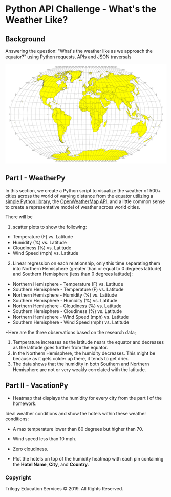 # Python API Challenge - What's the Weather Like?

## Background
Answering the question: "What's the weather like as we approach the equator?" using Python requests, APIs and JSON traversals


![Equator](Images/equatorsign.png)


## Part I - WeatherPy

In this section, we create a Python script to visualize the weather of 500+ cities across the world of varying distance from the equator utilizing a [simple Python library](https://pypi.python.org/pypi/citipy), the [OpenWeatherMap API](https://openweathermap.org/api), and a little common sense to create a representative model of weather across world cities.

There will be 
1. scatter plots to show the following:

* Temperature (F) vs. Latitude
* Humidity (%) vs. Latitude
* Cloudiness (%) vs. Latitude
* Wind Speed (mph) vs. Latitude


2. Linear regression on each relationship, only this time separating them into Northern Hemisphere (greater than or equal to 0 degrees latitude) and Southern Hemisphere (less than 0 degrees latitude):

* Northern Hemisphere - Temperature (F) vs. Latitude
* Southern Hemisphere - Temperature (F) vs. Latitude
* Northern Hemisphere - Humidity (%) vs. Latitude
* Southern Hemisphere - Humidity (%) vs. Latitude
* Northern Hemisphere - Cloudiness (%) vs. Latitude
* Southern Hemisphere - Cloudiness (%) vs. Latitude
* Northern Hemisphere - Wind Speed (mph) vs. Latitude
* Southern Hemisphere - Wind Speed (mph) vs. Latitude


*Here are the three observations based on the research data;

  1. Temperature increases as the latitude nears the equator and decreases as the latitude goes further from the equator.
  2. In the Northern Hemisphere, the humidity decreases. This might be because as it gets colder up there, it tends to get drier.
  3. The data shows that the humidity in both Southern and Northern Hemisphere are not or very weakly correlated with the latitude.


## Part II - VacationPy



* Heatmap that displays the humidity for every city from the part I of the homework.


Ideal weather conditions and show the hotels within these weather conditions:
  * A max temperature lower than 80 degrees but higher than 70.

  * Wind speed less than 10 mph.

  * Zero cloudiness.

  

* Plot the hotels on top of the humidity heatmap with each pin containing the **Hotel Name**, **City**, and **Country**.



### Copyright

Trilogy Education Services © 2019. All Rights Reserved.

